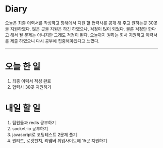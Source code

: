 # Diary

오늘은 최종 이력서를 작성하고 항해에서 지원 할 협력사를 공개 해 주고 원하는곳 30곳을 지원하였다. 많은 곳을 지원은 하긴 하였으나, 걱정이 많이 되었다.
물론 걱정만 한다고 해서 될 문제는 아니지만 그래도 걱정이 된다. 오늘까지 원하는 회사 지원하고 이력서를 제출 하였으니 다시 공부에 집중해야겠다고 느꼈다.

___

# 오늘 한 일
1. 최종 이력서 적성 완료
2. 협력사 30곳 지원하기

# 내일 할 일

1. 팀원들과 redis 공부하기
2. socket-io 공부하기
3. javascript로 코딩테스트 2문제 풀기
4. 원티드, 로켓펀치, 리맴버 취업사이트에 15곳 지원하기
